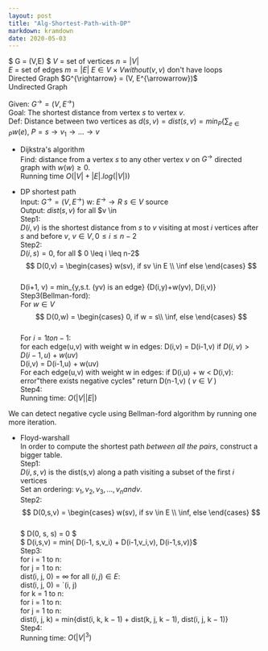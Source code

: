 ```yaml
---
layout: post
title: "Alg-Shortest-Path-with-DP"
markdown: kramdown
date: 2020-05-03
---
```


$ G = (V,E) $ 
$V$ = set of vertices $n = |V|$  
$E$ = set of edges $m = |E|$ $E \in V \times V without {(v,v)}$ don't have loops  
Directed Graph  $G^{\rightarrow} = (V, E^{\arrowarrow})$  
Undirected Graph  

Given: $G^{\rightarrow} = (V, E^{\rightarrow})$  
Goal: The shortest distance from vertex $s$ to vertex $v$.  
Def: Distance between two vertices as $d(s,v) = dist(s,v) = min_{P} \{ \sum_{e \in P} w(e)$, $P = {s \rightarrow v_1 \rightarrow ... \rightarrow v}$  

* Dijkstra's algorithm  
Find: distance from a vertex $s$ to any other vertex $v$ on $G^{\rightarrow}$ directed graph with $w(w) \geq 0$.  
Running time $O(|V| + |E| .log(|V|))$  

* DP shortest path  
Input: $G^{\rightarrow} = (V, E^{\rightarrow})$ w: $E^{\rightarrow} \rightarrow R$ 
$s \in V$ source  
Output: $dist(s,v)$ for all $v \in   
Step1:   
$D(i,v)$ is the shortest distance from $s$ to $v$ visiting at most $i$ vertices after $s$ and before $v$, $v \in V, 0\leq i \leq n-2$  
Step2:   
$D(i,s) = 0$, for all $ 0 \leq i \leq n-2$  
$$
D(0,v) = 
\begin{cases}
w(sv), if sv \in E \\
\inf else
\end{cases}
$$  
D(i+1, v)  = min_{y,s.t. (yv) is an edge} {D(i,y)+w(yv), D(i,v)}  
Step3(Bellman-ford):  
For $w \in V$  
    $$
    D(0,w) = 
    \begin{cases}
    0, if w = s\\
    \inf, else
    \end{cases}
    $$  
For $i = 1 to n-1$:  
    for each edge(u,v) with weight w in edges:
        D(i,v) = D(i-1,v)
        if $D(i,v) > D(i-1,u) + w(uv)$  
            D(i,v) = D(i-1,u) + w(uv)  
For each edge(u,v) with weight w in edges:
    if D(i,u) + w < D(i,v):
        error"there exists negative cycles"
return D(n-1,v) ( $v \in V$ )  
Step4:  
Running time: $O(|V||E|)$  

We can detect negative cycle using Bellman-ford algorithm by running one more iteration.  

* Floyd-warshall  
In order to compute the shortest path <em>between all the pairs</em>, construct a bigger table.  
Step1:  
$D(i,s,v)$ is the dist(s,v) along a path visiting a subset of the first $i$ vertices  
Set an ordering: $v_1, v_2, v_3, ..., v_n and v$.  
Step2:  
$$
D(0,s,v) = 
\begin{cases}
w(sv), if sv \in E \\
\inf, else
\end{cases}
$$  
$ D(0, s, s) = 0 $  
$ D(i,s,v) = min{ D(i-1, s,v_i) + D(i-1,v_i,v), D(i-1,s,v)}$  
Step3:  
for i = 1 to n:  
    for j = 1 to n:  
        dist(i, j, 0) = ∞
for all $(i, j) \in E$:  
    dist(i, j, 0) = `(i, j)  
for k = 1 to n:  
    for i = 1 to n:  
        for j = 1 to n:  
            dist(i, j, k) = min{dist(i, k, k − 1) + dist(k, j, k − 1), dist(i, j, k − 1)}  
Step4:  
Running time: $O(|V|^3)$





